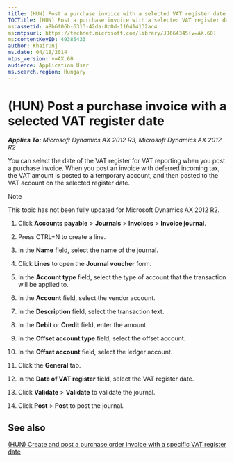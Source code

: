 ```yaml
---
title: (HUN) Post a purchase invoice with a selected VAT register date
TOCTitle: (HUN) Post a purchase invoice with a selected VAT register date
ms:assetid: a8b6f06b-6313-42da-8c0d-110414132ac4
ms:mtpsurl: https://technet.microsoft.com/library/JJ664345(v=AX.60)
ms:contentKeyID: 49385433
author: Khairunj
ms.date: 04/18/2014
mtps_version: v=AX.60
audience: Application User
ms.search.region: Hungary
---
```


# (HUN) Post a purchase invoice with a selected VAT register date 


_**Applies To:** Microsoft Dynamics AX 2012 R3, Microsoft Dynamics AX 2012 R2_

You can select the date of the VAT register for VAT reporting when you post a purchase invoice. When you post an invoice with deferred incoming tax, the VAT amount is posted to a temporary account, and then posted to the VAT account on the selected register date.


> [!NOTE]
> <P>This topic has not been fully updated for Microsoft Dynamics AX 2012 R2.</P>



1.  Click **Accounts payable** \> **Journals** \> **Invoices** \> **Invoice journal**.

2.  Press CTRL+N to create a line.

3.  In the **Name** field, select the name of the journal.

4.  Click **Lines** to open the **Journal voucher** form.

5.  In the **Account type** field, select the type of account that the transaction will be applied to.

6.  In the **Account** field, select the vendor account.

7.  In the **Description** field, select the transaction text.

8.  In the **Debit** or **Credit** field, enter the amount.

9.  In the **Offset account type** field, select the offset account.

10. In the **Offset account** field, select the ledger account.

11. Click the **General** tab.

12. In the **Date of VAT register** field, select the VAT register date.

13. Click **Validate** \> **Validate** to validate the journal.

14. Click **Post** \> **Post** to post the journal.

## See also

[(HUN) Create and post a purchase order invoice with a specific VAT register date](hun-create-and-post-a-purchase-order-invoice-with-a-specific-vat-register-date.md)

  


